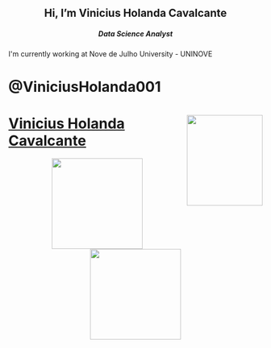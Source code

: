
<h2 align="center">  Hi, I’m Vinicius Holanda Cavalcante </h2>
<h5 align="center"> Data Science Analyst</h5>

I'm currently working at Nove de Julho University - UNINOVE

# @ViniciusHolanda001

<a href="https://www.uninove.br/">
<img align="right" height="180em" width="150px" alt="" src="https://www.uninove.br/logo-uninove.svg"/>


# Vinicius Holanda Cavalcante
<div align="center">
  <a href="https://github.com/viniciusholanda001">
  <img height="180em" src="https://github-readme-stats.vercel.app/api?username=viniciusHolanda001&show_icons=true&theme=dark&include_all_commits=true&count_private=true"/>
  <img height="180em" src="https://github-readme-stats.vercel.app/api/top-langs/?username=viniciusHolanda001&layout=compact&langs_count=7&theme=dark"/>
</div>

